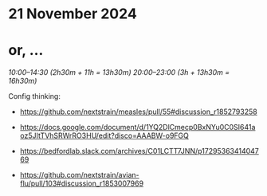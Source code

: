 # 21 November 2024
# or, …

_10:00–14:30 (2h30m + 11h = 13h30m)_
_20:00–23:00 (3h + 13h30m = 16h30m)_

Config thinking:

  - <https://github.com/nextstrain/measles/pull/55#discussion_r1852793258>
  - <https://docs.google.com/document/d/1YQ2DlCmecp0BxNYu0C0SI641aoz5JItTVhSRWrRO3HU/edit?disco=AAABW-o9FGQ>
  - <https://bedfordlab.slack.com/archives/C01LCTT7JNN/p1729536341404769>

  - <https://github.com/nextstrain/avian-flu/pull/103#discussion_r1853007969>

